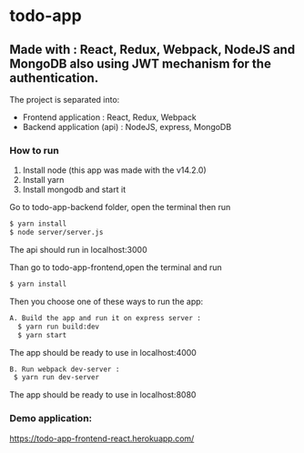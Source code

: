 # todo-app 

## Made with : React, Redux, Webpack, NodeJS and MongoDB also using JWT mechanism for the authentication.

The project is separated into:
- Frontend application : React, Redux, Webpack
- Backend application (api) : NodeJS, express, MongoDB

### How to run

1. Install node (this app was made with the v14.2.0)
2. Install yarn
3. Install mongodb and start it


Go to todo-app-backend folder, open the terminal then run

```sh
$ yarn install
$ node server/server.js

```
The api should run in localhost:3000 

Than go to todo-app-frontend,open the terminal and run
```sh
$ yarn install

```
Then you choose one of these ways to run the app:

```sh
A. Build the app and run it on express server :  
  $ yarn run build:dev
  $ yarn start
 ```
 
The app should be ready to use in localhost:4000

 ```sh
B. Run webpack dev-server :  
  $ yarn run dev-server
```

The app should be ready to use in localhost:8080 

### Demo application:
https://todo-app-frontend-react.herokuapp.com/

